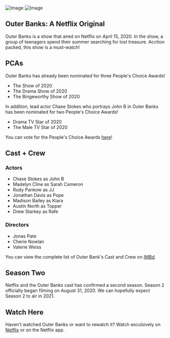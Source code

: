 ![Image](https://www.kolpaper.com/wp-content/uploads/2020/05/Outer-Banks-Desktop-Wallpaper.jpg)
![Image](https://lh3.googleusercontent.com/proxy/0Io3gclxQuxmVg8qOwRCri-Re-kER-sNIulKbUdiJHLl4faw35tLMj8Cp4_Sfkioh4YVjcg3Ia3fjQHxwnf3A2iLgfYN56A9pc_VgUfROseoivyfZYnVohAC-KRq7k_Pj2yL2QozQ1wMINKmVv29fFHpsecfRZkPnWW-y-MyJmAHZ8wNWvvChIfoVCAlSBMpRS1HYNeFDVf6Mcua04xkl44HXalIe7_rB9jSl-Is1spA)

## Outer Banks: A Netflix Original

Outer Banks is a show that aired on Netflix on April 15, 2020. In the show, a group of teenagers spend their summer searching for lost treasure. Acction packed, this show is a must-watch!

## PCAs

Outer Banks has already been nominated for three People's Choice Awards!
- The Show of 2020
- The Drama Show of 2020
- The Bingeworthy Show of 2020

In addition, lead actor Chase Stokes who portrays John B in Outer Banks has been nominated for two People's Choice Awards!
- Drama TV Star of 2020
- The Male TV Star of 2020

You can vote for the People's Choice Awards [here](https://pca.eonline.com)!

## Cast + Crew

### Actors
- Chase Stokes as John B
- Madelyn Cline as Sarah Cameron
- Rudy Pankow as JJ
- Jonathan Davis as Pope
- Madison Bailey as Kiara
- Austin North as Topper
- Drew Starkey as Rafe

### Directors
- Jonas Pate
- Cherie Nowlan
- Valerie Weiss

You can view the complete list of Outer Bank's Cast and Crew on [IMBd](https://www.imdb.com/title/tt10293938/fullcredits).

## Season Two
Netflix and the Outer Banks cast has confirmed a second season. Season 2 officially began filming on August 31, 2020. We can hopefully expect Season 2 to air in 2021.

## Watch Here
Haven't watched Outer Banks or want to rewatch it? Watch exculsively on [Netflix](https://www.netflix.com) or on the Netflix app.

